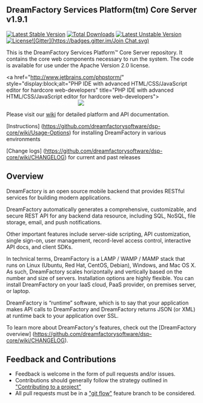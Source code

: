## DreamFactory Services Platform(tm) Core Server v1.9.1

[![Latest Stable Version](https://poser.pugx.org/dreamfactory/dsp-core/v/stable.svg)](https://packagist.org/packages/dreamfactory/dsp-core) [![Total Downloads](https://poser.pugx.org/dreamfactory/dsp-core/downloads.svg)](https://packagist.org/packages/dreamfactory/dsp-core) [![Latest Unstable Version](https://poser.pugx.org/dreamfactory/dsp-core/v/unstable.svg)](https://packagist.org/packages/dreamfactory/dsp-core) [![License](https://poser.pugx.org/dreamfactory/dsp-core/license.svg)](https://packagist.org/packages/dreamfactory/dsp-core)[![Gitter](https://badges.gitter.im/Join Chat.svg)](https://gitter.im/dreamfactorysoftware/dsp-core?utm_source=badge&utm_medium=badge&utm_campaign=pr-badge&utm_content=badge)

This is the DreamFactory Services Platform&trade; Core Server repository. It contains the core web components necessary to run the system. The code is available for use under the Apache Version 2.0 license.

<a href="http://www.jetbrains.com/phpstorm/" style="display:block;alt="PHP IDE with advanced HTML/CSS/JavaScript editor for hardcore web-developers" title="PHP IDE with advanced HTML/CSS/JavaScript editor for hardcore web-developers"><span style="margin: 3px 0 0 65px;padding: 0;float: left;font-size: 12px;cursor:pointer;  background-image:none;border:0;color: #fff; font-family: trebuchet ms,arial,sans-serif;font-weight: normal;text-align:left;">Proudly developed with</span><br/>![](http://www.jetbrains.com/phpstorm/documentation/phpstorm_banners/phpstorm1/phpstorm468x60_violet.gif)</a>

Please visit our [wiki](https://github.com/dreamfactorysoftware/dsp-core/wiki) for detailed platform and API documentation.

[Instructions] (https://github.com/dreamfactorysoftware/dsp-core/wiki/Usage-Options) for installing DreamFactory in various environments

[Change logs] (https://github.com/dreamfactorysoftware/dsp-core/wiki/CHANGELOG) for current and past releases

## Overview

DreamFactory is an open source mobile backend that provides RESTful services for building modern applications.

DreamFactory automatically generates a comprehensive, customizable, and secure REST API for any backend data resource, including SQL, NoSQL, file storage, email, and push notifications.

Other important features include server-side scripting, API customization, single sign-on, user management, record-level access control, interactive API docs, and client SDKs.

In technical terms, DreamFactory is a LAMP / WAMP / MAMP stack that runs on Linux (Ubuntu, Red Hat, CentOS, Debian), Windows, and Mac OS X. As such, DreamFactory scales horizontally and vertically based on the number and size of servers. Installation options are highly flexible. You can install DreamFactory on your IaaS cloud, PaaS provider, on premises server, or laptop.

DreamFactory is “runtime” software, which is to say that your application makes API calls to DreamFactory and DreamFactory returns JSON (or XML) at runtime back to your application over SSL.

To learn more about DreamFactory's features, check out the [DreamFactory overview] (https://github.com/dreamfactorysoftware/dsp-core/wiki/CHANGELOG).

## Feedback and Contributions

* Feedback is welcome in the form of pull requests and/or issues.
* Contributions should generally follow the strategy outlined in ["Contributing
  to a project"](https://help.github.com/articles/fork-a-repo#contributing-to-a-project)
* All pull requests must be in a ["git flow"](https://github.com/nvie/gitflow) feature branch to be considered.

